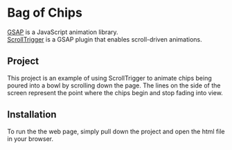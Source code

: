 # Bag of Chips 

[GSAP](https://greensock.com/gsap/) is a JavaScript animation library.  
[ScrollTrigger](https://greensock.com/scrolltrigger/) is a GSAP plugin that enables scroll-driven animations.

## Project
This project is an example of using ScrollTrigger to animate chips being poured into a bowl by scrolling down the page. The lines on the side of the screen represent the point where the chips begin and stop fading into view.

## Installation
To run the the web page, simply pull down the project and open the html file in your browser.

